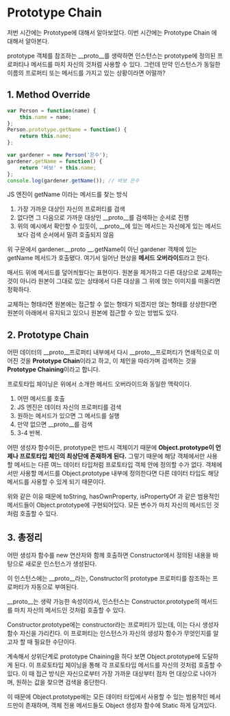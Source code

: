 # Prototype Chain

저번 시간에는 Prototype에 대해서 알아보았다. 이번 시간에는 Prototype Chain 에 대해서 알아본다.

prototype 객체를 참조하는 __proto__를 생략하면 인스턴스는 prototype에 정의된 프로퍼티나 메서드를 마치 자신의 것처럼 사용할 수 있다. 그런데 만약 인스턴스가 동일한 이름의 프로퍼티 또는 메서드를 가지고 있는 상황이라면 어떨까?

## 1. Method Override

```js
var Person = function(name) {
    this.name = name;
};
Person.prototype.getName = function() {
    return this.name;
};

var gardener = new Person('은수');
gardener.getName = function() {
    return '바보' + this.name;
};
console.log(gardener.getName()); // 바보 은수
```
JS 엔진이 getName 이라는 메서드를 찾는 방식
1. 가장 가까운 대상인 자신의 프로퍼티를 검색
2. 없다면 그 다음으로 가까운 대상인 __proto__를 검색하는 순서로 진행
3. 위의 예시에서 확인할 수 있듯이, __proto__에 있는 메서드는 자신에게 있는 메서드보다 검색 순서에서 밀려 호출되지 않음

위 구문에서 gardener.__proto __.getName이 아닌 gardener 객체에 있는 getName 메서드가 호출됐다. 여기서 일어난 현상을 **메서드 오버라이드**라고 한다.

매서드 위에 메서드를 덮어씌웠다는 표현이다. 원본을 제거하고 다른 대상으로 교체하는 것이 아니라 원본이 그대로 있는 상태에서 다른 대상을 그 위에 얹는 이미지를 떠올리면 정확하다.

교체하는 형태라면 원본에는 접근할 수 없는 형태가 되겠지만 얹는 형태를 상상한다면 원본이 아래에서 유지되고 있으니 원본에 접근할 수 있는 방법도 있다.

## 2. Prototype Chain

어떤 데이터의 __proto__프로퍼티 내부에서 다시 __proto__프로퍼티가 연쇄적으로 이어진 것을 **Prototype Chain**이라고 하고, 이 체인을 따라가며 검색하는 것을 **Prototype Chaining**이라고 합니다.

프로토타입 체이닝은 위에서 소개한 메서드 오버라이드와 동일한 맥락이다.

1. 어떤 메서드를 호출
2. JS 엔진은 데이터 자신의 프로퍼티를 검색
3. 원하는 메서드가 있으면 그 메서드를 실행
4. 만약 없으면 __proto__를 검색
5. 3-4 반복.

어떤 생성자 함수이든, prototype은 반드시 객체이기 때문에 **Object.prototype이 언제나 프로토타입 체인의 최상단에 존재하게 된다.** 그렇기 때문에 해당 객체에서만 사용할 메서드는 다른 여느 데이터 타입처럼 프로토타입 객체 안에 정의할 수가 없다. 객체에서만 사용할 메서드를 Object.prototype 내부에 정의한다면 다른 데이터 타입도 해당 메서드를 사용할 수 있게 되기 때문이다.

위와 같은 이유 때문에 toString, hasOwnProperty, isPropertyOf 과 같은 범용적인 메서드들이 Object.prototype에 구현되어있다. 모든 변수가 마치 자신의 메서드인 것처럼 호출할 수 있다.

## 3. 총정리

어떤 생성자 함수를 new 연산자와 함께 호출하면 Constructor에서 정의된 내용을 바탕으로 새로운 인스턴스가 생성된다.

이 인스턴스에는 __proto__라는, Constructor의 prototype 프로퍼티를 참조하는 프로퍼티가 자동으로 부여된다.

__proto__는 생략 가능한 속성이라서, 인스턴스는 Constructor.prototype의 메서드를 마치 자신의 메서드인 것처럼 호출할 수 있다.

Constructor.prototype에는 constructor라는 프로퍼티가 있는데, 이는 다시 생성자 함수 자신을 가리킨다. 이 프로퍼티는 인스턴스가 자신의 생성자 함수가 무엇인지를 알고자 할 때 필요한 수단이다.

계속해서 상위단계로 prototype Chaining을 하다 보면 Object.prototype에 도달하게 된다. 이 프로토타입 체이닝을 통해 각 프로토타입 메서드를 자신의 것처럼 호출할 수 있다. 이 때 접근 방식은 자신으로부터 가장 가까운 대상부터 점차 먼 대상으로 나아가며, 원하는 값을 찾으면 검색을 중단한다.

이 때문에 Object.prototype에는 모든 데이터 타입에서 사용할 수 있는 범용적인 메서드만이 존재하며, 객체 전용 메서드들도 Object 생성자 함수에 Static 하게 담겨있다.